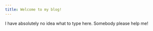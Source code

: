 ```yaml
---
title: Welcome to my blog!
---
```


I have absolutely no idea what to type here. Somebody please help me!
